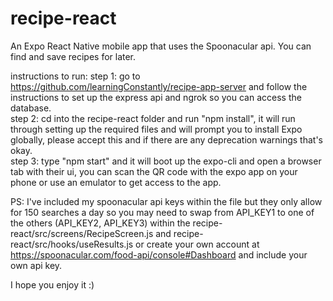 # recipe-react
An Expo React Native mobile app that uses the Spoonacular api. You can find and save recipes for later.

instructions to run:
step 1: go to https://github.com/learningConstantly/recipe-app-server and follow the instructions to set up the express api and ngrok so you can access the database. <br />
step 2: cd into the recipe-react folder and run "npm install", it will run through setting up the required files and will prompt you to install Expo globally, please accept this and if there are any deprecation warnings that's okay. <br />
step 3: type "npm start" and it will boot up the expo-cli and open a browser tab with their ui, you can scan the QR code with the expo app on your phone or use an emulator to get access to the app. <br />

PS: I've included my spoonacular api keys within the file but they only allow for 150 searches a day so you may need to swap from API_KEY1 to one of the others (API_KEY2, API_KEY3) within the recipe-react/src/screens/RecipeScreen.js and recipe-react/src/hooks/useResults.js or create your own account at https://spoonacular.com/food-api/console#Dashboard and include your own api key. <br />

I hope you enjoy it :)
